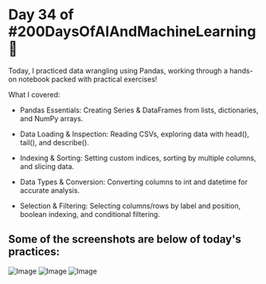  # Day 34 of #200DaysOfAIAndMachineLearning 🚀

Today, I practiced data wrangling using Pandas, working through a hands-on notebook packed with practical exercises!

What I covered:

- Pandas Essentials: Creating Series & DataFrames from lists, dictionaries, and NumPy arrays.

- Data Loading & Inspection: Reading CSVs, exploring data with head(), tail(), and describe().

- Indexing & Sorting: Setting custom indices, sorting by multiple columns, and slicing data.

- Data Types & Conversion: Converting columns to int and datetime for accurate analysis.

- Selection & Filtering: Selecting columns/rows by label and position, boolean indexing, and conditional filtering.

## Some of the screenshots are below of today's practices:
![Image](https://github.com/user-attachments/assets/776c06ce-a3a2-4ea8-8c69-286d2c8eb2b1)
![Image](https://github.com/user-attachments/assets/3fd1c2f0-f49f-47bc-b4cf-4a69b040a1e8)
![Image](https://github.com/user-attachments/assets/0cf8b597-03fc-427d-a99a-36b381e774fa)